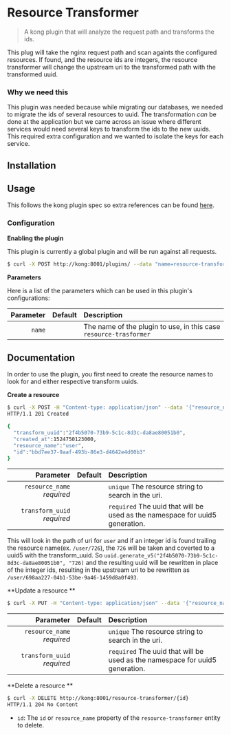 # Resource Transformer

> A kong plugin that will analyze the request path and transforms the ids.

This plug will take the nginx request path and scan againts the configured resources. 
If found, and the resource ids are integers, the resource transformer will change the upstream uri to the 
transformed path with the transformed uuid.


### Why we need this 

This plugin was needed because while migrating our databases, we needed to 
migrate the ids of several resources to uuid.
The transformation *can* be done at the application but we came across an
issue where different services would need several keys to transform the ids 
to the new uuids.  This required extra configuration and we wanted to isolate
the keys for each service.

## Installation



## Usage

This follows the kong plugin spec so extra references can be found [here](https://getkong.org/docs/0.13.x/plugin-development/).

### Configuration

**Enabling the plugin**

This plugin is currently a global plugin and will be run against all requests.

``` sh
$ curl -X POST http://kong:8001/plugins/ --data "name=resource-transformer"
```

**Parameters**

Here is a list of the parameters which can be used in this plugin's configurations:

| Parameter | Default | Description |
| --------: | ------- | :---------- |
| `name` | | The name of the plugin to use, in this case `resource-trasformer` |


## Documentation

In order to use the plugin, you first need to create the resource names to look for and either respective transform uuids.

**Create a resource**

``` sh
$ curl -X POST -H "Content-type: application/json" --data '{"resource_name":"user", "transform_uuid":"2f4b5070-73b9-5c1c-8d3c-da8ae80051b0"}' http://kong:8001/resource-transformer/
HTTP/1.1 201 Created

{
  "transform_uuid":"2f4b5070-73b9-5c1c-8d3c-da8ae80051b0",
  "created_at":1524750123000,
  "resource_name":"user",
  "id":"bbd7ee37-9aaf-493b-86e3-d4642e4d00b3"
}

```

| Parameter | Default | Description | 
| ----: | ------ | :----- |
| `resource_name` *required* | | `unique` The resource string to search in the uri. |
| `transform_uuid` *required* | | `required` The uuid that will be used as the namespace for uuid5 generation. |

This will look in the path of uri for `user` and if an integer id is found trailing the resource name(ex. `/user/726`), the `726` will 
be taken and coverted to a uuid5 with the transform_uuid. So `uuid.generate_v5("2f4b5070-73b9-5c1c-8d3c-da8ae80051b0", "726)` and the resulting 
uuid will be rewritten in place of the integer ids, resulting in the upstream uri to be rewritten as `/user/698aa227-04b1-53be-9a46-1459d8a0f493`.

**Update a resource **

``` sh 
$ curl -X PUT -H "Content-type: application/json" --data '{"resource_name":"user", "transform_uuid":"2f4b5070-73b9-5c1c-8d3c-da8ae80051b0"}' http://kong:8001/resource-transformer/{id_or_resource_name}
```

| Parameter | Default | Description | 
| ----: | ------ | :----- |
| `resource_name` *required* | | `unique` The resource string to search in the uri. |
| `transform_uuid` *required* | | `required` The uuid that will be used as the namespace for uuid5 generation. |


**Delete a resource **

``` sh 
$ curl -X DELETE http://kong:8001/resource-transformer/{id}
HTTP/1.1 204 No Content
```

* `id`: The `id` or `resource_name` property of the `resource-transformer` entity to delete.